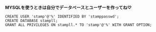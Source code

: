 **MYSQLを使うときは自分でデータベースとユーザーを作ってね♡**

```mysql
CREATE USER 'stamp'@'%' IDENTIFIED BY 'stamppasswd';
CREATE DATABASE stampll;
GRANT ALL PRIVILEGES ON stampll.* TO 'stamp'@'%' WITH GRANT OPTION;
```
